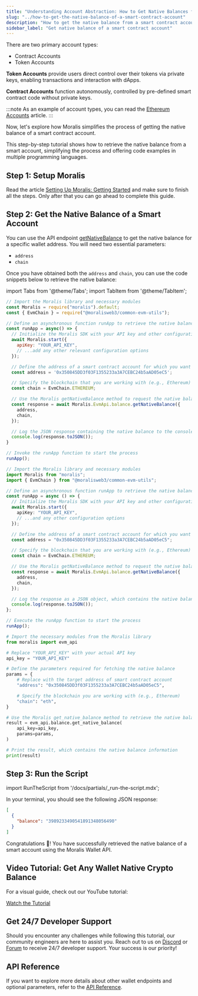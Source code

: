 ```yaml
---
title: "Understanding Account Abstraction: How to Get Native Balances from Smart Accounts"
slug: "../how-to-get-the-native-balance-of-a-smart-contract-account"
description: "How to get the native balance from a smart contract account using Moralis Wallet API."
sidebar_label: "Get native balance of a smart contract account"
---
```


There are two primary account types:
* Contract Accounts
* Token Accounts

**Token Accounts** provide users direct control over their tokens via private keys, enabling transactions and interaction with dApps.

**Contract Accounts** function autonomously, controlled by pre-defined smart contract code without private keys.

:::note
As an example of account types, you can read the [Ethereum Accounts](https://ethereum.org/en/developers/docs/accounts/#types-of-account) article.
:::

Now, let's explore how Moralis simplifies the process of getting the native balance of a smart contract account.

This step-by-step tutorial shows how to retrieve the native balance from a smart account, simplifying the process and offering code examples in multiple programming languages.

## Step 1: Setup Moralis

Read the article [Setting Up Moralis: Getting Started](/web3-data-api/evm/get-your-api-key) and make sure to finish all the steps. Only after that you can go ahead to complete this guide.

## Step 2: Get the Native Balance of a Smart Account

You can use the API endpoint [getNativeBalance](/web3-data-api/evm/reference/get-native-balance) to get the native balance for a specific wallet address. You will need two essential parameters:

* `address`
* `chain`

Once you have obtained both the `address` and `chain`, you can use the code snippets below to retrieve the native balance:

import Tabs from '@theme/Tabs';
import TabItem from '@theme/TabItem';

<Tabs groupId="programming-language">
  <TabItem value="javascript" label="index.js (JavaScript)" default>

```javascript
// Import the Moralis library and necessary modules
const Moralis = require("moralis").default;
const { EvmChain } = require("@moralisweb3/common-evm-utils");

// Define an asynchronous function runApp to retrieve the native balance of a smart contract account
const runApp = async() => {
  // Initialize the Moralis SDK with your API key and other configurations
  await Moralis.start({
    apiKey: "YOUR_API_KEY",
    // ...add any other relevant configuration options
  });

  // Define the address of a smart contract account for which you want to fetch the native balance
  const address = '0x350845DD3f03F1355233a3A7CEBC24b5aAD05eC5';

  // Specify the blockchain that you are working with (e.g., Ethereum)
  const chain = EvmChain.ETHEREUM;

  // Use the Moralis getNativeBalance method to request the native balance
  const response = await Moralis.EvmApi.balance.getNativeBalance({
    address,
    chain,
  });

  // Log the JSON response containing the native balance to the console
  console.log(response.toJSON());
}

// Invoke the runApp function to start the process
runApp();
```

</TabItem>
<TabItem value="typescript" label="index.ts (TypeScript)">

```typescript
// Import the Moralis library and necessary modules
import Moralis from "moralis";
import { EvmChain } from "@moralisweb3/common-evm-utils";

// Define an asynchronous function runApp to retrieve the native balance of a smart contract account
const runApp = async () => {
  // Initialize the Moralis SDK with your API key and other configurations
  await Moralis.start({
    apiKey: "YOUR_API_KEY",
    // ...and any other configuration options
  });

  // Define the address of a smart contract account for which you want to fetch the native balance
  const address = "0x350845DD3f03F1355233a3A7CEBC24b5aAD05eC5";

  // Specify the blockchain that you are working with (e.g., Ethereum)
  const chain = EvmChain.ETHEREUM;

  // Use the Moralis getNativeBalance method to request the native balance
  const response = await Moralis.EvmApi.balance.getNativeBalance({
    address,
    chain,
  });

  // Log the response as a JSON object, which contains the native balance information
  console.log(response.toJSON());
};

// Execute the runApp function to start the process
runApp();
```

</TabItem>
<TabItem value="python" label="index.py (Python)">

```python
# Import the necessary modules from the Moralis library
from moralis import evm_api

# Replace "YOUR_API_KEY" with your actual API key
api_key = "YOUR_API_KEY"

# Define the parameters required for fetching the native balance
params = {
    # Replace with the target address of smart contract account
    "address": "0x350845DD3f03F1355233a3A7CEBC24b5aAD05eC5",

    # Specify the blockchain you are working with (e.g., Ethereum)
    "chain": "eth",
}

# Use the Moralis get_native_balance method to retrieve the native balance
result = evm_api.balance.get_native_balance(
    api_key=api_key,
    params=params,
)

# Print the result, which contains the native balance information
print(result)
```

</TabItem>
</Tabs>

## Step 3: Run the Script

import RunTheScript from '/docs/partials/\_run-the-script.mdx';

<RunTheScript />

In your terminal, you should see the following JSON response:

```json
[
  {
    "balance": "3989233490541891348056490"
  }
]
```

Congratulations 🥳! You have successfully retrieved the native balance of a smart account using the Moralis Wallet API.

## Video Tutorial: Get Any Wallet Native Crypto Balance

For a visual guide, check out our YouTube tutorial:

[Watch the Tutorial](https://www.youtube.com/watch?v=sL5t07JE0aE)

## Get 24/7 Developer Support

Should you encounter any challenges while following this tutorial, our community engineers are here to assist you. Reach out to us on [Discord](https://moralis.io/discord) or [Forum](https://forum.moralis.io) to receive 24/7 developer support. Your success is our priority!

## API Reference

If you want to explore more details about other wallet endpoints and optional parameters, refer to the [API Reference](/web3-data-api/evm/reference#wallet-api).

